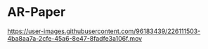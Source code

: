 # AR-Paper

https://user-images.githubusercontent.com/96183439/226111503-4ba8aa7a-2cfe-45a6-8e47-8fadfe3a106f.mov

